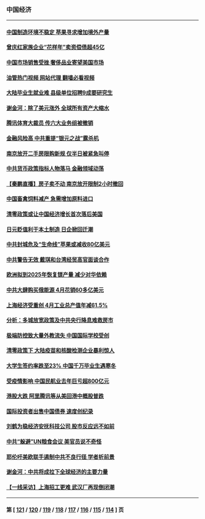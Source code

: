 ### 中国经济
---
#### [中国制造环境不稳定 苹果寻求增加境外产量](../../pages/ncid283/n13742351.md?05220845) 
#### [曾庆红家族企业“花样年”卖资偿债超45亿](../../pages/ncid283/n13742358.md?05220845) 
#### [中国市场销售受挫 奢侈品业寄望美国市场](../../pages/ncid283/n13742248.md?05220845) 
#### [油管热门视频 网站代理 翻墙必看视频](http://209.222.30.114:81/youtube.html?05220845)
#### [大陆毕业生就业难 县级单位招聘9成要研究生](../../pages/ncid283/n13742186.md?05220845) 
#### [谢金河：除了美元涨外 全球所有资产大缩水](../../pages/ncid283/n13742038.md?05220845) 
#### [腾讯体育大裁员 传六大业务组被撤销](../../pages/ncid283/n13742080.md?05220845) 
#### [金融风险高 中共重提“银元之战”露杀机](../../pages/ncid283/n13742039.md?05220845) 
#### [南京放开二手房限购新规 仅半日被紧急叫停](../../pages/ncid283/n13741971.md?05220845) 
#### [中共货币政策指标人物落马 金融领域动荡](../../pages/ncid283/n13741950.md?05220845) 
#### [【秦鹏直播】房子卖不动 南京放开限制2小时撤回](../../pages/ncid283/n13741862.md?05220845) 
#### [中国畜禽饲料减产 急需增加原料进口](../../pages/ncid283/n13741776.md?05220845) 
#### [清零政策或让中国经济增长首次落后美国](../../pages/ncid283/n13741818.md?05220845) 
#### [日元贬值利于本土制造 日企掀回迁潮](../../pages/ncid283/n13741770.md?05220845) 
#### [中共封城危及“生命线”苹果或减收80亿美元](../../pages/ncid283/n13741762.md?05220845) 
#### [中共警告无效 戴琪和台湾经贸高官面谈合作](../../pages/ncid283/n13741718.md?05220845) 
#### [欧洲拟到2025年恢复镁产量 减少对华依赖](../../pages/ncid283/n13741694.md?05220845) 
#### [中共大肆购买俄能源 4月花销60多亿美元](../../pages/ncid283/n13741698.md?05220845) 
#### [上海经济受重创 4月工业总产值年减61.5%](../../pages/ncid283/n13741423.md?05220845) 
#### [分析：多城放宽政策及中共央行降息难救房市](../../pages/ncid283/n13741415.md?05220845) 
#### [极端防控致大量外教流失 中国国际学校受创](../../pages/ncid283/n13741383.md?05220845) 
#### [清零政策下 大陆疫苗和核酸检测企业暴利惊人](../../pages/ncid283/n13741225.md?05220845) 
#### [大学生签约率跌至23% 中国千万毕业生遇寒冬](../../pages/ncid283/n13741056.md?05220845) 
#### [受疫情影响 中国民航业去年巨亏超800亿元](../../pages/ncid283/n13741096.md?05220845) 
#### [港股大跌 阿里腾讯等从美回港中概股普跌](../../pages/ncid283/n13741060.md?05220845) 
#### [国际投资者出售中国债券 速度创纪录](../../pages/ncid283/n13740982.md?05220845) 
#### [刘鹤为稳经济安抚科技公司 股市反应远不如前](../../pages/ncid283/n13740881.md?05220845) 
#### [中共“躲避”UN粮食会议 美官员说不奇怪](../../pages/ncid283/n13740742.md?05220845) 
#### [耶伦吁美欧联手遏制中共不良行径 学者析前景](../../pages/ncid283/n13740600.md?05220845) 
#### [谢金河：中共将成拉下全球经济的主要力量](../../pages/ncid283/n13740547.md?05220845) 
#### [【一线采访】上海招工更难 武汉厂再现倒闭潮](../../pages/ncid283/n13740187.md?05220845) 

---
#### 第 [ [121](./121.md?05220845) / [120](./120.md?05220845) / [119](./119.md?05220845) / [118](./118.md?05220845) / [117](./117.md?05220845) / [116](./116.md?05220845) / [115](./115.md?05220845) / [114](./114.md?05220845) ] 页

